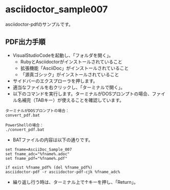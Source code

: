 # asciidoctor_sample007

asciidoctor-pdfのサンプルです。

## PDF出力手順

* VisualStudioCodeを起動し、「フォルダを開く」。
  * RubyとAsciidoctorがインストールされていること
  * 拡張機能「AsciiDoc」がインストールされていること
  * 「源真ゴシック」がインストールされていること
* サイドバーのエクスプローラを押します。
* 適当なファイルを右クリックし、「ターミナルで開く」。
* 以下のコマンドを実行します。ターミナルがDOSプロンプトの場合、ファイル名補完（TABキー）が使えることを確認しています。

```
ターミナルがDOSプロンプトの場合：
convert_pdf.bat

PowerShellの場合：
./convert_pdf.bat
```

* BATファイルの内容は以下の通りです。

```
set fname=AsciiDoc_Sample_007
set fname_adc="%fname%.adoc"
set fname_pdf="%fname%.pdf"

if exist %fname_pdf% (del %fname_pdf%)
asciidoctor-pdf -r asciidoctor-pdf-cjk %fname_adc%
```

* 繰り返し行う時は、ターミナル上で↑キーを押し、「Return」。
